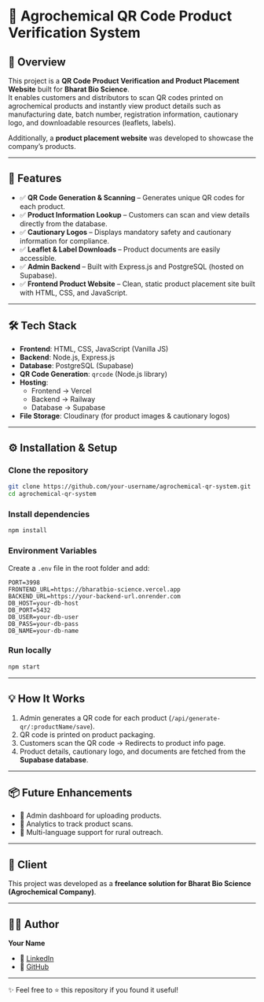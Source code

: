 # 🌱 Agrochemical QR Code Product Verification System  

## 📌 Overview  
This project is a **QR Code Product Verification and Product Placement Website** built for **Bharat Bio Science**.  
It enables customers and distributors to scan QR codes printed on agrochemical products and instantly view product details such as manufacturing date, batch number, registration information, cautionary logo, and downloadable resources (leaflets, labels).  

Additionally, a **product placement website** was developed to showcase the company’s products.  

---

## 🚀 Features  
- ✅ **QR Code Generation & Scanning** – Generates unique QR codes for each product.  
- ✅ **Product Information Lookup** – Customers can scan and view details directly from the database.  
- ✅ **Cautionary Logos** – Displays mandatory safety and cautionary information for compliance.  
- ✅ **Leaflet & Label Downloads** – Product documents are easily accessible.  
- ✅ **Admin Backend** – Built with Express.js and PostgreSQL (hosted on Supabase).  
- ✅ **Frontend Product Website** – Clean, static product placement site built with HTML, CSS, and JavaScript.  

---

## 🛠️ Tech Stack  
- **Frontend**: HTML, CSS, JavaScript (Vanilla JS)  
- **Backend**: Node.js, Express.js  
- **Database**: PostgreSQL (Supabase)  
- **QR Code Generation**: `qrcode` (Node.js library)  
- **Hosting**:  
  - Frontend → Vercel  
  - Backend → Railway  
  - Database → Supabase  
- **File Storage**: Cloudinary (for product images & cautionary logos)  

---

## ⚙️ Installation & Setup  

### Clone the repository  
```bash
git clone https://github.com/your-username/agrochemical-qr-system.git
cd agrochemical-qr-system
```

### Install dependencies  
```bash
npm install
```

### Environment Variables  
Create a `.env` file in the root folder and add:  
```env
PORT=3998
FRONTEND_URL=https://bharatbio-science.vercel.app
BACKEND_URL=https://your-backend-url.onrender.com
DB_HOST=your-db-host
DB_PORT=5432
DB_USER=your-db-user
DB_PASS=your-db-pass
DB_NAME=your-db-name
```

### Run locally  
```bash
npm start
```

---


## 💡 How It Works  
1. Admin generates a QR code for each product (`/api/generate-qr/:productName/save`).  
2. QR code is printed on product packaging.  
3. Customers scan the QR code → Redirects to product info page.  
4. Product details, cautionary logo, and documents are fetched from the **Supabase database**.  

---

## 📦 Future Enhancements  
- 🔹 Admin dashboard for uploading products.  
- 🔹 Analytics to track product scans.  
- 🔹 Multi-language support for rural outreach.  

---

## 🏢 Client  
This project was developed as a **freelance solution for Bharat Bio Science (Agrochemical Company)**.  

---

## 👨‍💻 Author  
**Your Name**  
- 💼 [LinkedIn](https://linkedin.com/in/grishma-naik-114985226)  
- 🐙 [GitHub](https://github.com/grishma7733)  

---

✨ Feel free to ⭐ this repository if you found it useful!  
